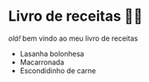 # Livro de receitas :man_cook:

_olá!_ bem vindo ao meu livro de receitas

- Lasanha bolonhesa
- Macarronada
- Escondidinho de carne


